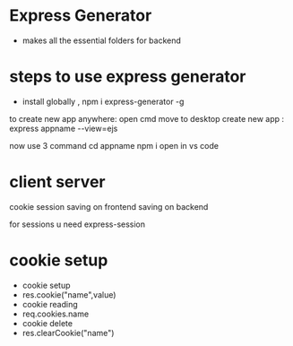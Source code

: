 # Express Generator
- makes all the essential folders for backend
# steps to use express generator
- install globally , npm i express-generator -g

to create new app anywhere:
open cmd move to desktop
create new app : 
express appname --view=ejs

now use 3 command
cd appname
npm i
open in vs code


# client                  server
  cookie                  session
  saving on frontend      saving on backend

for sessions u need express-session

# cookie setup
- cookie setup
- res.cookie("name",value)
- cookie reading
- req.cookies.name
- cookie delete 
- res.clearCookie("name")